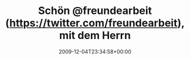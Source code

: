 ---
retweeted: false
source: <a href="http://www.swift-app.com/" rel="nofollow">Swift</a>
entities:
  hashtags: []
  symbols: []
  user_mentions:
  - name: freundearbeit
    screen_name: freundearbeit
    indices:
    - '6'
    - '20'
    id_str: '51211984'
    id: '51211984'
  - name: Philip
    screen_name: PhilOnFire
    indices:
    - '36'
    - '47'
    id_str: '739681261'
    id: '739681261'
  urls: []
display_text_range:
- '0'
- '47'
favorite_count: '0'
id_str: '6353041622'
truncated: false
retweet_count: '0'
id: '6353041622'
created_at: Fri Dec 04 23:34:58 +0000 2009
favorited: false
full_text: Schön [@freundearbeit](https://twitter.com/freundearbeit), mit dem Herrn
  [@philonfire](https://twitter.com/philonfire)
lang: de
tags:
- pesos/twitter
date: '2009-12-04T23:34:58+00:00'
src: https://twitter.com/bascht/status/6353041622
original_url: https://twitter.com/bascht/status/6353041622
type: twitter_tweet
text: Schön [@freundearbeit](https://twitter.com/freundearbeit), mit dem Herrn [@philonfire](https://twitter.com/philonfire)
title: Schön @freundearbeit (https://twitter.com/freundearbeit), mit dem Herrn

---